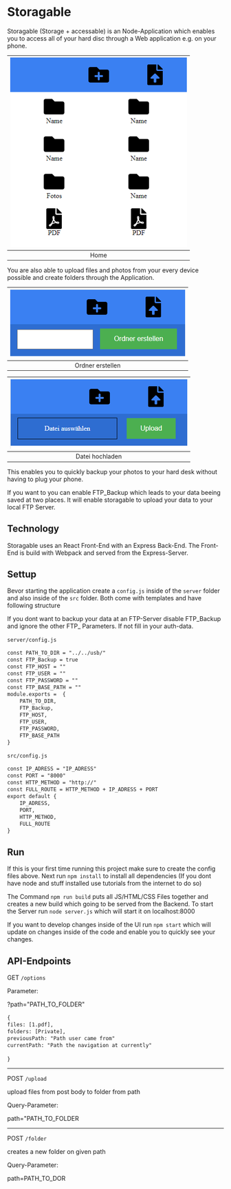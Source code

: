 # Storagable

Storagable (Storage + accessable) is an Node-Application which enables you to access all of your hard disc through a Web application e.g. on your phone.

|![Image Home](static/Images/home.png) |
|:--:|
| Home |


You are also able to upload files and photos from your every device possible and create folders through the Application.

|![Image Home](static/Images/ordner.png) |
|:--:|
| Ordner erstellen |

|![Image Home](static/Images/upload.png) |
|:--:|
| Datei hochladen |

This enables you to quickly backup your photos to your hard desk without having to plug your phone.

If you want to you can enable FTP_Backup which leads to your data beeing saved at 
two places. It will enable storagable to upload your data to your local FTP Server.

## Technology

Storagable uses an React Front-End with an Express Back-End. The Front-End is build with Webpack and served from the Express-Server.

## Settup

Bevor starting the application create a `config.js` inside of the `server` folder and also inside of the `src` folder. Both come with templates and have following structure

If you dont want to backup your data at an FTP-Server disable FTP_Backup and ignore the other FTP_ Parameters. If not fill in your auth-data.

`server/config.js`

```
const PATH_TO_DIR = "../../usb/"
const FTP_Backup = true
const FTP_HOST = ""
const FTP_USER = ""
const FTP_PASSWORD = ""
const FTP_BASE_PATH = ""
module.exports =  {
    PATH_TO_DIR,
    FTP_Backup,
    FTP_HOST,
    FTP_USER,
    FTP_PASSWORD,
    FTP_BASE_PATH
}
```

`src/config.js`

```
const IP_ADRESS = "IP_ADRESS"
const PORT = "8000"
const HTTP_METHOD = "http://"
const FULL_ROUTE = HTTP_METHOD + IP_ADRESS + PORT
export default {
    IP_ADRESS,
    PORT,
    HTTP_METHOD,
    FULL_ROUTE
}
```

## Run

If this is your first time running this project make sure to create the config files above. Next run `npm install` to install all dependencies (If you dont have node and stuff installed use tutorials from the internet to do so)

The Command `npm run build` puts all JS/HTML/CSS Files together and creates a new build which going to be served from the Backend. To start the Server run `node server.js` which will start it on localhost:8000

If you want to develop changes inside of the UI run `npm start` which will update on changes inside of the code and enable you to quickly see your changes.


## API-Endpoints

GET `/options`

Parameter:

?path="PATH_TO_FOLDER"

```
{
files: [1.pdf],
folders: [Private],
previousPath: "Path user came from"
currentPath: "Path the navigation at currently"

}
```
___

POST `/upload`

upload files from post body to folder from path

Query-Parameter:

path="PATH_TO_FOLDER

___


POST `/folder`

creates a new folder on given path

Query-Parameter:

path=PATH_TO_DOR
